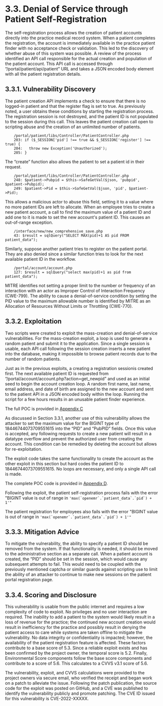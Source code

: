 # 3.3.	Denial of Service through Patient Self-Registration
The self-registration process allows the creation of patient accounts directly into the practice medical record system.  When a patient completes the registration, the account is immediately available in the practice patient finder with no acceptance check or validation.  This led to the discovery of whether abuse of this system was possible.  A review of the process identified an API call responsible for the actual creation and population of the patient account.  This API call is accessed through “/portal/patient/api/patient” URL and takes a JSON encoded body element with all the patient registration details.

## 3.3.1.	Vulnerability Discovery
The patient creation API implements a check to ensure that there is no logged-in patient and that the register flag is set to true. As previously noted, a user obtains these conditions by starting the registration process.  The registration session is not destroyed, and the patient ID is not populated to the session during this call.  This leaves the patient creation call open to scripting abuse and the creation of an unlimited number of patients.

        /portal/patient/libs/Controller/PatientController.php
        203: if ($_SESSION['pid'] !== true && $_SESSION['register'] !== true) {
        204:   throw new Exception('Unauthorized');
        205: }

The “create” function also allows the patient to set a patient id in their request.  

        /portal/patient/libs/Controller/PatientController.php
        248: $patient->Pubpid = $this->SafeGetVal($json, 'pubpid', $patient->Pubpid);
        249: $patient->Pid = $this->SafeGetVal($json, 'pid', $patient->Pid);

This allows a malicious actor to abuse this field, setting it to a value where no more patient IDs are left to allocate.  When an employee tries to create a new patient account, a call to find the maximum value of a patient ID and add one to it is made to set the new account's patient ID. This causes an out-of-range exception.

        /interface/new/new_comprehensive_save.php
        43: $result = sqlQuery("SELECT MAX(pid)+1 AS pid FROM patient_data");

Similarly, suppose another patient tries to register on the patient portal. They are also denied since a similar function tries to look for the next available patient ID in the workflow.

        /portal/account/account.php
        127: $result = sqlQuery("select max(pid)+1 as pid from patient_data");

MITRE identifies not setting a proper limit to the number or frequency of an interaction with an actor as Improper Control of Interaction Frequency (CWE-799).  The ability to cause a denial-of-service condition by setting the PID value to the maximum allowable number is identified by MITRE as an Allocation of Resources Without Limits or Throttling (CWE-770).

## 3.3.2.	Exploitation
Two scripts were created to exploit the mass-creation and denial-of-service vulnerabilities.  For the mass-creation exploit, a loop is used to generate a random patient and submit it to the application.  Since a single session is usable, each API call following the session creation inserts a new patient into the database, making it impossible to browse patient records due to the number of random patients.

Just as in the previous exploits, a creating a registration sessionis created first.  The next available patient ID is requested from “/portal/account/account.php?action=get_newpid” and used as an initial seed to begin the account creation loop.  A random first name, last name, email address, and date of birth are assigned to the new account and sent to the patient API in a JSON encoded body within the loop. Running the script for a few hours results in an unusable patient finder experience.

The full POC is provided in [Appendix C](https://github.com/crypse/openemr/Appendix%20C%20-%20DoS%20Patient%20Registration.ps1)
 
As discussed in Section 3.3.1, another use of this vulnerability allows the attacker to set the maximum value for the BIGINT type of 18446744073709551615 into the “PID” and “PubPID” fields. Once this value is accepted, any following requests to create a new patient will result in a datatype overflow and prevent the authorized user from creating the account.  This condition can be remedied by deleting the account but allows for re-exploitation.

The exploit code takes the same functionality to create the account as the other exploit in this section but hard codes the patient ID to 18446744073709551615.  No loops are necessary, and only a single API call is made.  

The complete POC code is provided in [Appendix D](https://github.com/cryspe/openemr/Appendix%20D%20-%20DoS%20Patient%20Registration%20BIGINT.ps1).

Following the exploit, the patient self-registration process fails with the error "BIGINT value is out of range in ``'max(`openemr`.`patient_data`.`pid`) + 1'"``
 
The patient registration for employees also fails with the error "BIGINT value is out of range in ``'max(`openemr`.`patient_data`.`pid`) + 1'"``
 
## 3.3.3.	Mitigation Advice
To mitigate the vulnerability, the ability to specify a patient ID should be removed from the system. If that functionality is needed, it should be moved to the administrative section as a separate call.  When a patient account is created, the “PID” should be set in the session, which would cause any subsequent attempts to fail.  This would need to be coupled with the previously mentioned captcha or similar guards against scripting use to limit the ability of an attacker to continue to make new sessions on the patient portal registration page.

## 3.3.4.	Scoring and Disclosure
This vulnerability is usable from the public internet and requires a low complexity of code to exploit. No privileges and no user interaction are required.  The inability to add a patient to the system would likely result in a loss of revenue for the practice; the continued new account creation would result in inefficiency for the practice and possibly result in denying the patient access to care while systems are taken offline to mitigate the vulnerability.  No data integrity or confidentiality is impacted; however, the availability of the patient registration feature is affected. These factors contribute to a base score of 5.3.  Since a reliable exploit exists and has been confirmed by the project owner, the temporal score is 5.2.  Finally, Environmental Score components follow the base score components and contribute to a score of 5.6. This calculates to a CVVS v3.1 score of 5.6.

The vulnerability, exploit, and CVVS calculations were provided to the project owners via secure email, who verified the receipt and began work on a patch to alleviate the issue.  Following the patch publication, the source code for the exploit was posted on GitHub, and a CVE was published to identify the vulnerability publicly and promote patching. The CVE ID issued for this vulnerability is CVE-2022-XXXXX.